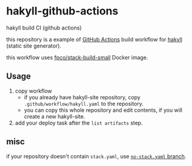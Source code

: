 # hakyll-github-actions
hakyll build CI (github actions)

this repository is a example of [GitHub Actions](https://github.co.jp/features) build workflow for [hakyll](https://jaspervdj.be/hakyll/) (static site generator).

this workflow uses [fpco/stack-build-small](fpco/stack-build-small) Docker image.

## Usage

1. copy workflow 
    - if you already have hakyll-site repository, copy `.github/workflow/hakyll.yaml` to the repository.
    - you can copy this whole repository and edit contents, if you will create a new hakyll-site.
1. add your deploy task after the `list artifacts` step.

## misc

if your repository doesn't contain `stack.yaml`, use [`no-stack.yaml` branch](../../tree/no-stack.yaml).
